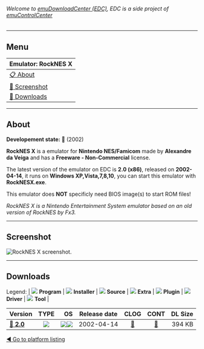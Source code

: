 ###### Welcome to [emuDownloadCenter (EDC)](https://github.com/PhoenixInteractiveNL/emuDownloadCenter/wiki/), EDC is a side project of [emuControlCenter](https://github.com/PhoenixInteractiveNL/emuControlCenter/wiki/)
***
## Menu
| **Emulator: RockNES X** |
|:---------|
| [:clipboard: About](#about) |
| [:sunrise: Screenshot](#screenshot) |
| [:floppy_disk: Downloads](#downloads) |
***
## About
**Developement state:** :red_circle: (2002)

**RockNES X** is a emulator for **Nintendo NES/Famicom** made by **Alexandre da Veiga** and has a **Freeware - Non-Commercial** license.

The latest version of the emulator on EDC is **2.0 (x86)**, released on **2002-04-14**, it runs on **Windows XP,Vista,7,8,10**, you can start this emulator with **RockNESX.exe**.

This emulator does **NOT** specificly need BIOS image(s) to start ROM files!

_RockNES X is a Nintendo Entertainment System emulator based on an old version of RockNES by Fx3._
***
## Screenshot
![](https://raw.githubusercontent.com/PhoenixInteractiveNL/emuDownloadCenter/master/hooks/rocknesx/emulator_screen_01.jpg "RockNES X screenshot.")
***
## Downloads
Legend: | 
![](https://raw.githubusercontent.com/wiki/PhoenixInteractiveNL/emuDownloadCenter/images_misc/icon_program_24.png) **Program** | 
![](https://raw.githubusercontent.com/wiki/PhoenixInteractiveNL/emuDownloadCenter/images_misc/icon_installer_24.png) **Installer** | 
![](https://raw.githubusercontent.com/wiki/PhoenixInteractiveNL/emuDownloadCenter/images_misc/icon_source_code_24.png) **Source** | 
![](https://raw.githubusercontent.com/wiki/PhoenixInteractiveNL/emuDownloadCenter/images_misc/icon_extra_24.png) **Extra** | 
![](https://raw.githubusercontent.com/wiki/PhoenixInteractiveNL/emuDownloadCenter/images_misc/icon_plugin_24.png) **Plugin** | 
![](https://raw.githubusercontent.com/wiki/PhoenixInteractiveNL/emuDownloadCenter/images_misc/icon_driver_24.png) **Driver** | 
![](https://raw.githubusercontent.com/wiki/PhoenixInteractiveNL/emuDownloadCenter/images_misc/icon_tool_24.png) **Tool** | 
 
| Version | TYPE | OS | Release date | CLOG | CONT | DL Size |
|:--------|:----:|---:|:------------:|:----:|:----:|--------:|
| [:floppy_disk: **2.0**](https://github.com/PhoenixInteractiveNL/edc-repo0004/raw/master/rocknesx/2.0.7z) | ![](https://raw.githubusercontent.com/wiki/PhoenixInteractiveNL/emuDownloadCenter/images_misc/icon_program_24.png) | ![](https://raw.githubusercontent.com/wiki/PhoenixInteractiveNL/emuDownloadCenter/images_misc/logo_windows_24.png)![](https://raw.githubusercontent.com/wiki/PhoenixInteractiveNL/emuDownloadCenter/images_misc/icon_32-bit_24.png) | 2002-04-14 | [:page_facing_up:](https://github.com/PhoenixInteractiveNL/edc-repo0004/blob/master/rocknesx/2.0_changelog.txt) | [:mag_right:](https://github.com/PhoenixInteractiveNL/edc-repo0004/blob/master/rocknesx/2.0_contents.txt) | 394 KB |

[:arrow_backward: Go to platform listing](https://github.com/PhoenixInteractiveNL/emuDownloadCenter/wiki/EDC-Platform-List)
